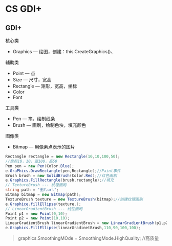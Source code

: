 # CS GDI+

## GDI+

核心类

- Graphics — 绘图，创建：this.CreateGraphics()、

辅助类

- Point — 点
- Size — 尺寸，宽高
- Rectangle — 矩形，宽高，坐标
- Color
- Font

工具类

- Pen — 笔，绘制线条
- Brush — 画刷，绘制色块，填充颜色

图像类

- Bitmap — 用像素点表示的图片

```C#
Rectangle rectangle = new Rectangle(10,10,100,50);
//坐标10，10，宽100，高50
Pen pen = new Pen(Color.Blue);
e.GraPhics.DrawRectangle(pen,Rectangle);//Paint事件
Brush brush = new SolidBrush(Color.Red);//红色画刷
e.Graphics.FillRectangle(brush,rectangle);//填充
// TextureBrush --- 纹理画刷
string path = "图片url";
Bitmap bitmap = new Bitmap(path);
TextureBrush texture = new TextureBrush(bitmap);//创建纹理画刷
e.Graphice.fillEllipse(texture,);
// LinearGradientBrush --- 线性画刷
Point p1 = new Point(0,10);
Point p2 = new Point(10,10);
LinearGradientBrush linearGradientBrush = new LinearGradientBrush(p1,p2,Color.Red,Color.Orange);
e.Graphics.FillEllipse(linearGradinetBrush,110,90,100,100);
```

> graphics.SmoothingMOde = SmoothingMode.HighQuality; //高质量
